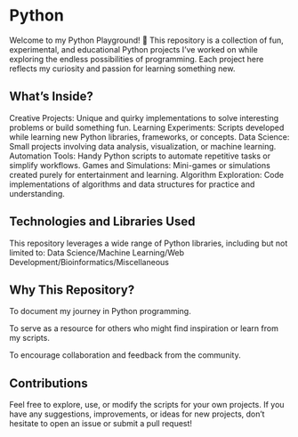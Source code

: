 # Python
Welcome to my Python Playground! 🎉 This repository is a collection of fun, experimental, and educational Python projects I’ve worked on while exploring the endless possibilities of programming. Each project here reflects my curiosity and passion for learning something new.

## What’s Inside?

Creative Projects: Unique and quirky implementations to solve interesting problems or build something fun.
Learning Experiments: Scripts developed while learning new Python libraries, frameworks, or concepts.
Data Science: Small projects involving data analysis, visualization, or machine learning.
Automation Tools: Handy Python scripts to automate repetitive tasks or simplify workflows.
Games and Simulations: Mini-games or simulations created purely for entertainment and learning.
Algorithm Exploration: Code implementations of algorithms and data structures for practice and understanding.

## Technologies and Libraries Used

This repository leverages a wide range of Python libraries, including but not limited to:
Data Science/Machine Learning/Web Development/Bioinformatics/Miscellaneous

## Why This Repository?

To document my journey in Python programming.

To serve as a resource for others who might find inspiration or learn from my scripts.

To encourage collaboration and feedback from the community.


## Contributions

Feel free to explore, use, or modify the scripts for your own projects. If you have any suggestions, improvements, or ideas for new projects, don’t hesitate to open an issue or submit a pull request!
